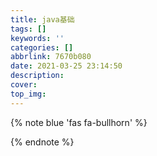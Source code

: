 ```yaml
---
title: java基础
tags: []
keywords: ''
categories: []
abbrlink: 7670b080
date: 2021-03-25 23:14:50
description:
cover:
top_img:
---
```


{% note blue 'fas fa-bullhorn' %}



{% endnote %}